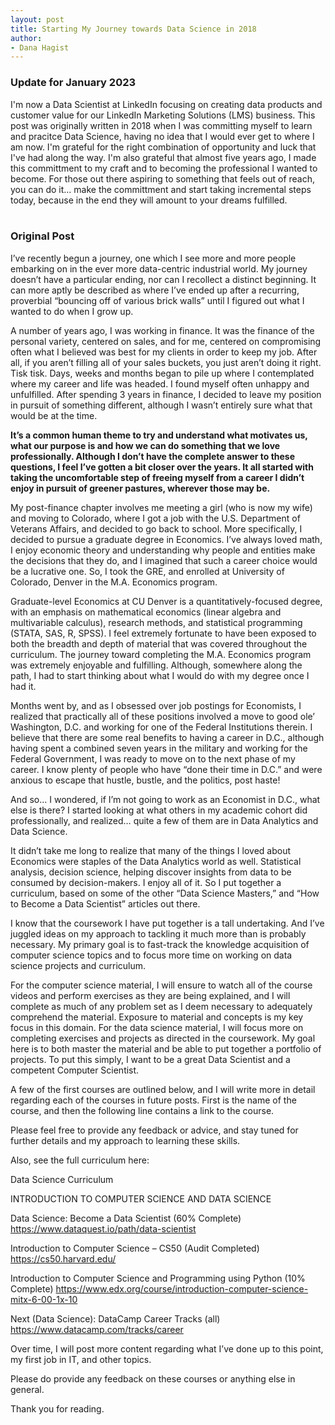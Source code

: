 ```yaml
---
layout: post
title: Starting My Journey towards Data Science in 2018
author:
- Dana Hagist
---
```

### Update for January 2023
I'm now a Data Scientist at LinkedIn focusing on creating data products and customer value for our LinkedIn Marketing Solutions (LMS) business. This post was originally written in 2018 when I was committing myself to learn and pracitce Data Science, having no idea that I would ever get to where I am now. I'm grateful for the right combination of opportunity and luck that I've had along the way. I'm also grateful that almost five years ago, I made this committment to my craft and to becoming the professional I wanted to become. For those out there aspiring to something that feels out of reach, you can do it... make the committment and start taking incremental steps today, because in the end they will amount to your dreams fulfilled.
<br>
<br>

### Original Post
I’ve recently begun a journey, one which I see more and more people embarking on in the ever more data-centric industrial world.  My journey doesn’t have a particular ending, nor can I recollect a distinct beginning.  It can more aptly be described as where I’ve ended up after a recurring, proverbial “bouncing off of various brick walls” until I figured out what I wanted to do when I grow up.

A number of years ago, I was working in finance.  It was the finance of the personal variety, centered on sales, and for me, centered on compromising often what I believed was best for my clients in order to keep my job.  After all, if you aren’t filling all of your sales buckets, you just aren’t doing it right.  Tisk tisk.  Days, weeks and months began to pile up where I contemplated where my career and life was headed.  I found myself often unhappy and unfulfilled.  After spending 3 years in finance, I decided to leave my position in pursuit of something different, although I wasn’t entirely sure what that would be at the time.

__It’s a common human theme to try and understand what motivates us, what our purpose is and how we can do something that we love professionally.  Although I don’t have the complete answer to these questions, I feel I’ve gotten a bit closer over the years.  It all started with taking the uncomfortable step of freeing myself from a career I didn’t enjoy in pursuit of greener pastures, wherever those may be.__

My post-finance chapter involves me meeting a girl (who is now my wife) and moving to Colorado, where I got a job with the U.S. Department of Veterans Affairs, and decided to  go back to school.  More specifically, I decided to pursue a graduate degree in Economics.  I’ve always loved math, I enjoy economic theory and understanding why people and entities make the decisions that they do, and I imagined that such a career choice would be a lucrative one.  So, I took the GRE, and enrolled at University of Colorado, Denver in the M.A. Economics program.

Graduate-level Economics at CU Denver is a quantitatively-focused degree, with an emphasis on mathematical economics (linear algebra and multivariable calculus), research methods, and statistical programming (STATA, SAS, R, SPSS). I feel extremely fortunate to have been exposed to both the breadth and depth of material that was covered throughout the curriculum. The journey toward completing the M.A. Economics program was extremely enjoyable and fulfilling. Although, somewhere along the path, I had to start thinking about what I would do with my degree once I had it.

Months went by, and as I obsessed over job postings for Economists, I realized that practically all of these positions involved a move to good ole’ Washington, D.C. and working for one of the Federal Institutions therein.  I believe that there are some real benefits to having a career in D.C., although having spent a combined seven years in the military and working for the Federal Government, I was ready to move on to the next phase of my career.  I know plenty of people who have “done their time in D.C.” and were anxious to escape that hustle, bustle, and the politics, post haste!

And so… I wondered, if I’m not going to work as an Economist in D.C., what else is there?  I started looking at what others in my academic cohort did professionally, and realized… quite a few of them are in Data Analytics and Data Science.

It didn’t take me long to realize that many of the things I loved about Economics were staples of the Data Analytics world as well.  Statistical analysis, decision science, helping discover insights from data to be consumed by decision-makers.  I enjoy all of it.  So I put together a curriculum, based on some of the other “Data Science Masters,” and “How to Become a Data Scientist” articles out there.

I know that the coursework I have put together is a tall undertaking.  And I’ve juggled ideas on my approach to tackling it much more than is probably necessary.  My primary goal is to fast-track the knowledge acquisition of computer science topics and to focus more time on working on data science projects and curriculum.

For the computer science material, I will ensure to watch all of the course videos and perform exercises as they are being explained, and I will complete as much of any problem set as I deem necessary to adequately comprehend the material.  Exposure to material and concepts is my key focus in this domain.  For the data science material, I will focus more on completing exercises and projects as directed in the coursework.  My goal here is to both master the material and be able to put together a portfolio of projects.  To put this simply, I want to be a great Data Scientist and a competent Computer Scientist.

A few of the first courses are outlined below, and I will write more in detail regarding each of the courses in future posts.  First is the name of the course, and then the following line contains a link to the course.

Please feel free to provide any feedback or advice, and stay tuned for further details and my approach to learning these skills.

Also, see the full curriculum here:

Data Science Curriculum

 

INTRODUCTION TO COMPUTER SCIENCE AND DATA SCIENCE

Data Science:
Become a Data Scientist (60% Complete)
https://www.dataquest.io/path/data-scientist

Introduction to Computer Science – CS50 (Audit Completed)
https://cs50.harvard.edu/

Introduction to Computer Science and Programming using Python (10% Complete)
https://www.edx.org/course/introduction-computer-science-mitx-6-00-1x-10

 

Next (Data Science):
DataCamp Career Tracks (all)
https://www.datacamp.com/tracks/career

 

Over time, I will post more content regarding what I’ve done up to this point, my first job in IT, and other topics.

Please do provide any feedback on these courses or anything else in general.

Thank you for reading.
